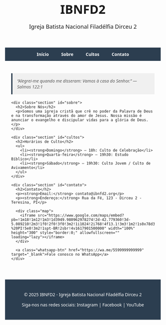 <!DOCTYPE html>
<html lang="pt-BR">
<head>
  <meta charset="UTF-8" />
  <meta name="viewport" content="width=device-width, initial-scale=1.0"/>
  <title>IBNFD2 - Igreja Batista Nacional Filadélfia Dirceu 2</title>
  <style>
    body {
      margin: 0;
      font-family: 'Segoe UI', Tahoma, Geneva, Verdana, sans-serif;
      background-color: #fdfdfd;
    }

    header {
      background: url('https://source.unsplash.com/1600x600/?church') center/cover no-repeat;
      color: white;
      text-align: center;
      padding: 100px 20px;
    }

    header h1 {
      font-size: 2.8em;
      margin-bottom: 10px;
    }

    header p {
      font-size: 1.3em;
    }

    nav {
      background-color: #2c3e50;
      display: flex;
      justify-content: center;
      padding: 12px 0;
    }

    nav a {
      color: #fff;
      margin: 0 20px;
      text-decoration: none;
      font-weight: bold;
    }

    nav a:hover {
      text-decoration: underline;
    }

    .container {
      max-width: 900px;
      margin: 40px auto;
      padding: 0 20px;
    }

    .section {
      margin-bottom: 40px;
    }

    h2 {
      color: #2c3e50;
      border-bottom: 2px solid #ccc;
      padding-bottom: 8px;
    }

    ul {
      padding-left: 20px;
    }

    .verse {
      font-style: italic;
      color: #555;
      background: #f0f0f0;
      padding: 15px;
      border-left: 4px solid #2c3e50;
      margin: 20px 0;
    }

    .map {
      margin-top: 20px;
    }

    footer {
      background-color: #2c3e50;
      color: white;
      text-align: center;
      padding: 25px 10px;
      margin-top: 60px;
    }

    .whatsapp-btn {
      display: inline-block;
      margin-top: 15px;
      padding: 10px 20px;
      background-color: #25d366;
      color: white;
      border-radius: 5px;
      text-decoration: none;
      font-weight: bold;
    }

    .whatsapp-btn:hover {
      background-color: #1ebe57;
    }
  </style>
</head>
<body>
  <header>
    <h1>IBNFD2</h1>
    <p>Igreja Batista Nacional Filadélfia Dirceu 2</p>
  </header>

  <nav>
    <a href="#">Início</a>
    <a href="#sobre">Sobre</a>
    <a href="#cultos">Cultos</a>
    <a href="#contato">Contato</a>
  </nav>

  <div class="container">
    <div class="verse">
      “Alegrei-me quando me disseram: Vamos à casa do Senhor.” — Salmos 122:1
    </div>

    <div class="section" id="sobre">
      <h2>Sobre Nós</h2>
      <p>Somos uma igreja cristã que crê no poder da Palavra de Deus e na transformação através do amor de Jesus. Nossa missão é anunciar o evangelho e discipular vidas para a glória de Deus.</p>
    </div>

    <div class="section" id="cultos">
      <h2>Horários de Culto</h2>
      <ul>
        <li><strong>Domingo</strong> – 18h: Culto de Celebração</li>
        <li><strong>Quarta-feira</strong> – 19h30: Estudo Bíblico</li>
        <li><strong>Sábado</strong> – 19h30: Culto Jovem / Culto de Avivamento</li>
      </ul>
    </div>

    <div class="section" id="contato">
      <h2>Contato</h2>
      <p><strong>Email:</strong> contato@ibnfd2.org</p>
      <p><strong>Endereço:</strong> Rua da Fé, 123 - Dirceu 2 - Teresina, PI</p>
      
      <div class="map">
        <iframe src="https://www.google.com/maps/embed?pb=!1m18!1m12!1m3!1d3949.980962978274!2d-42.779360!3d-5.089210!2m3!1f0!2f0!3f0!3m2!1i1024!2i768!4f13.1!3m3!1m2!1s0x78d39937fd7a5a9%3A0xa8822b5c88ebf514!2sDirceu%202%2C%20Teresina%20-%20PI!5e0!3m2!1spt-BR!2sbr!4v1617901500000" width="100%" height="300" style="border:0;" allowfullscreen="" loading="lazy"></iframe>
      </div>

      <a class="whatsapp-btn" href="https://wa.me/5599999999999" target="_blank">Fale conosco no WhatsApp</a>
    </div>
  </div>

  <footer>
    <p>&copy; 2025 IBNFD2 - Igreja Batista Nacional Filadélfia Dirceu 2</p>
    <p>Siga-nos nas redes sociais: Instagram | Facebook | YouTube</p>
  </footer>
</body>
</html>
